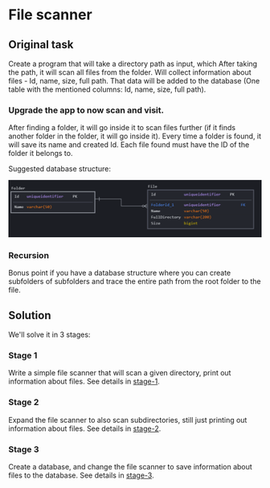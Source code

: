 # File scanner

## Original task

Create a program that will take a directory path as input, which
After taking the path, it will scan all files from the folder.
Will collect information about files - Id, name, size, full path.
That data will be added to the database (One table with the mentioned
columns: Id, name, size, full path).

### Upgrade the app to now scan and visit.

After finding a folder, it will go inside it to scan files further (if
it finds another folder in the folder, it will go inside it).
Every time a folder is found, it will save its name and created Id.
Each file found must have the ID of the folder it belongs to.

Suggested database structure:

![image](./assets/suggested-db-structure.png)

### Recursion

Bonus point if you have a database structure where you can create
subfolders of subfolders and trace the entire path from the root
folder to the file.

## Solution

We'll solve it in 3 stages:

### Stage 1

Write a simple file scanner that will scan a given directory, print out information about files. See details in [stage-1](./stage-1/README.md).

### Stage 2

Expand the file scanner to also scan subdirectories, still just printing out information about files. See details in [stage-2](./stage-2/README.md).

### Stage 3

Create a database, and change the file scanner to save information about files to the database. See details in [stage-3](./stage-3/README.md).


